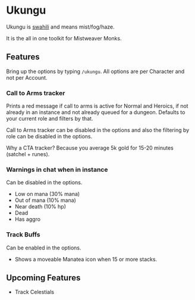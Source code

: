 # Ukungu

Ukungu is [swahili](https://en.wikipedia.org/wiki/Swahili_language) and
means mist/fog/haze.

It is the all in one toolkit for Mistweaver Monks.

## Features

Bring up the options by typing `/ukungu`.
All options are per Character and not per Account.

### Call to Arms tracker

Prints a red message if call to arms is active for Normal and Heroics,
if not already in an instance and not already queued for a dungeon.
Defaults to your current role and filters by that.

Call to Arms tracker can be disabled in the options and
also the filtering by role can be disabled in the options.

Why a CTA tracker? Because you average 5k gold for 15-20 minutes (satchel + runes).

### Warnings in chat when in instance

Can be disabled in the options.

 - Low on mana (30% mana)
 - Out of mana (10% mana)
 - Near death (10% hp)
 - Dead
 - Has aggro

### Track Buffs

Can be enabled in the options.

 - Shows a moveable Manatea icon when 15 or more stacks.

## Upcoming Features

 - Track Celestials
